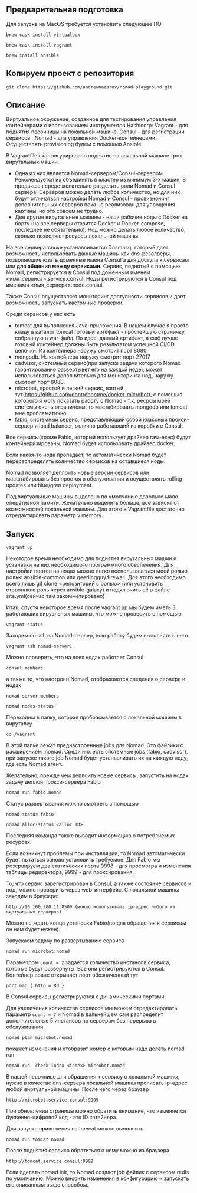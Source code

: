 ## Предварительная подготовка

Для запуска на MacOS требуется установить следующее ПО

`brew cask install virtualbox`

`brew cask install vagrant`

`brew install ansible`


## Копируем проект с репозитория 

`git clone https://github.com/andrewnazarov/nomad-playground.git`

## Описание

Виртуальное окружение, созданное для тестирования управления контейнерами с ипользованием 
инструментов Hashicorp: Vagrant - для поднятия песочницы на локальной машине, Consul - для регистрации сервисов ,
Nomad - для управления Docker-контейнерами. Осуществлять provisioning будем с помощью Ansible.

В Vagrantfile сконфигурировано поднятие на локальной машине трех вирутальных машин. 
* Одна из них является Nomad-сервером/Consul-сервером. Рекомендуется их объединять в кластер из минимум 3-х машин.
В продакшен среде желательно разделить роли Nomad и Consul сервера. 
Серверов можно делать любое количество, но для них будут отличаться настройки Nomad и Consul - провизионинг дополнительных
серверов пока не реализован для упрощения картины, но это совсем не трудно.
* Две другие вирутальные машины - наши рабочие ноды с Docker на борту (на все серверы ставится Docker и Docker-compose, последнее не обязательно). 
Нод можно делать любое количество, сколько позволяют ресурсы локальной машины.

На все сервера также устанавливается Dnsmasq, который дает возможность использовать
данные машины как dns-резолверы, позволяющие юзать доменные имена Consul'а для доступа к сервисам или **для общения между сервисами**.
Сервис, поднятый с помощью Nomad, регистрируется в Consul под доменным именем <имя_сервиса>.service.consul.
Ноды регистрируются в Consul под именами <имя_сервера>.node.consul.

Также Consul осуществляет мониторинг доступности сервисов и дает возможность запускать кастомные проверки.

Среди сервисов у нас есть 
* tomcat для выполнения Java-приложения. В нашем случае я просто кладу в каталог tomcat
готовый артефакт - простейшую страничку, собранную в war-файл. По идее, данный артифакт, а ещё лучше готовый контейнер
должны быть результатом успешной CI/CD цепочки. Из контейнера наружу смотрит порт 8080.
* mongodb. Из контейнера наружу смотрит порт 27017
* cadvisor, системный сервис(при запуске задачи которого Nomad гарантированно развертывет его на каждой ноде), 
может использоваться дополнительно для мониторинга нод, наружу смотрит порт 8080.
* microbot, простой и легкий сервис, взятый тут(https://github.com/dontrebootme/docker-microbot), с помощью
которого я могу показать работу с Nomad - т.к. ресрсы моей системы очень ограничены, то мастабировать
mongodb или tomcat мне проблематично.
* fabio, системный сервис, представляющий собой классный прокси-сервер и load balancer, отлично работающий из коробки с Consul.

Все сервисы(кроме Fabio, который использует драйвер raw-exec) будут контейнеризированы, Nomad будет использовать драйвер docker. 
 
Если какая-то нода пропадает, то автоматически Nomad будет перераспределять количество сервисов на оставшиеся ноды.

Nomad позволяет деплоить новые версии сервисов или масштабировать без простоя в обслуживании и осуществлять rolling updates
или blue/gren deployment.

Под виртуальные машины выделено по умолчанию довольно мало оперативной памяти.
Желательно выделить больше, все зависит от возможностей локальной машины. 
Для этого в Vagrantfile достаточно отредактировать параметр v.memory.

## Запуск

`vagrant up`

Некоторое время необходимо для поднятия вирутальных машин и устанавки на них
 необходимого программного обеспечения. Для настройки портов на нодах можно
легко воспользоваться моей ролью ролью ansible-common или geerlingguy.firewall. 
Для этого необходимо всего лишь git clone <репозиторий с ролью> (или установить стороннюю роль
через ansible-galaxy) и подключить её в файле site.yml(сейчас там закомметировано)

Итак, спустя некоторое время после vagrant up мы будем иметь 3 работающих вируальных машины, что можно проверить с помощью 

`vagrant status`

Заходим по ssh на Nomad-сервер, всю работу будем выполнять с него.

`vagrant ssh nomad-server1`

Можно проверить, что на всех нодах работает Consul

`consul members`

а также то, что настроен Nomad, отображаются сведения о сервере и нодах

`nomad server-members`

`nomad nodes-status`

Переходим в папку, которая пробрасывается с локальной машины в вируталку

`cd /vagrant`

В этой папке лежат преднастроенные jobs для Nomad. Это файлики с расширением .nomad. 
Среди них есть системные jobs (fabio, cadvisor), при запуске такого job Nomad будет устанавливать их на каждую ноду, где есть Nomad агент.

Желательно, прежде чем деплоить новые сервисы, запустить на нодах задачу деплоя прокси-сервера Fabio

`nomad run fabio.nomad`

Статус развертывания можно смотреть с помощью

`nomad status fabio`

`nomad alloc-status <alloc_ID>`

Последняя команда также выводит информацию о потреблиемых ресурсах.

Если возникнут проблемы при инсталляции, то Nomad автоматически будет пытаться заново установить требуемое.
Для Fabio мы резервируем два статических порта 9998 - для просмотра и изменения таблицы редиректора, 9999 - для проксирования.

То, что сервис зарегистрирован в Consul, а также состояние сервисов и нод, можно проверить через web-интерфейс. 
С локальной машины заходим в браузере:

`http://10.100.200.11:8500 (можно использовать ip-адрес любого из виртуальных серверов)`

Можно не ждать конца установки Fabio(но для обращения к сервисам он нам будет нужен).

Запускаем задачу по развертыванию сервиса

`nomad run microbot.nomad`

Параметром  `count = 2` задается количество инстансов сервиса, которые будут развернуты. Все они регистрируются в Consul.
Контейнер вовне открывает порт обозначенный тут

`port_map {
          http = 80
        }`
        
В Consul сервисы регистрируются с динамическими портами.

Для увеличения количества сервисов мы можем отредактировать параметр `count = 7` и Nomad в дальнейшем сам
распределит дополнительные 5 инстансов по серверам без перерыва в обслуживании.

`nomad plan microbot.nomad` 

покажет изменения и отобразит номер с которым надо делать nomad run

`nomad run -check-index <index> microbot.nomad`

В нашей песочнице для обращения к сервису с локальной машины, нужно в качестве dns-сервера
локальной машины прописать ip-адрес любой виртуальной машины. После чего через браузер 

`http://microbot.service.consul:9999`

При обновлении страницы можно обратить внимание, что изменяется буквенно-цифровой код - это ID котейнера.
		
Для запуска приложения на tomcat можно выполнить.
		
`nomad run tomcat.nomad`

После поднятия сервиса обратиться к нему можно из браузера

`http://tomcat.service.consul:9999`

Если сделать nomad init, то Nomad создаст job файлик с сервисом redis по умолчанию. Можно вносить изменения в конфигурацию и запускать его
описанным выше способом.
